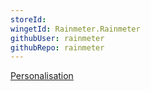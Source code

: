 ```yaml
---
storeId: 
wingetId: Rainmeter.Rainmeter
githubUser: rainmeter
githubRepo: rainmeter
---
```


[Personalisation](../Personalisation.md)